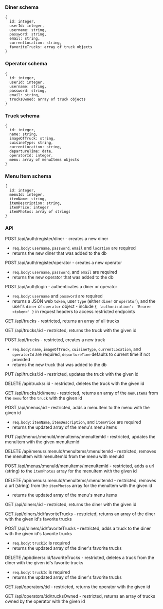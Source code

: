 ### Diner schema

    {
      id: integer,
      userId: integer,
      username: string,
      password: string,
      email: string,
      currentLocation: string,
      favoriteTrucks: array of truck objects
    }

### Operator schema

    {
      id: integer,
      userId: integer,
      username: string,
      password: string,
      email: string,
      trucksOwned: array of truck objects
    }

### Truck schema

    {
      id: integer,
      name: string,
      imageOfTruck: string,
      cuisineType: string,
      currentLocation: string,
      departureTime: date,
      operatorId: integer,
      menu: array of menuItems objects
    }

### Menu Item schema

    {
      id: integer,
      menuId: integer,
      itemName: string,
      itemDescription: string,
      itemPrice: integer
      itemPhotos: array of strings
    }

### API

POST /api/auth/register/diner - creates a new diner

- `req.body`: `username`, `password`, `email` and `location` are required
- returns the new diner that was added to the db

POST /api/auth/register/operator - creates a new operator

- `req.body`: `username`, `password`, and `email` are required
- returns the new operator that was added to the db

POST /api/auth/login - authenticates a diner or operator

- `req.body`: `username` and `password` are required
- returns a JSON web `token`, user `type` (either `diner` or `operator`), and the user's `diner` or `operator` object - include `{ 'authorization': 'Bearer <token>' }` in request headers to access restricted endpoints

GET /api/trucks - restricted, returns an array of all trucks

GET /api/trucks/:id - restricted, returns the truck with the given id

POST /api/trucks - restricted, creates a new truck

- `req.body`: `name`, `imageOfTruck`, `cuisineType`, `currentLocation`, and `operatorId` are required, `departureTime` defaults to current time if not provided
- returns the new truck that was added to the db

PUT /api/trucks/:id - restricted, updates the truck with the given id

DELETE /api/trucks/:id - restricted, deletes the truck with the given id

GET /api/trucks/:id/menu - restricted, returns an array of the `menuItems` from the `menu` for the `truck` with the given id

POST /api/menus/:id - restricted, adds a menuItem to the menu with the given id

- `req.body`: `itemName`, `itemDescription`, and `itemPrice` are required
- returns the updated array of the menu's menu items

PUT /api/menus/:menuId/menuItems/:menuItemId - restricted, updates the menuItem with the given menuItemId

DELETE /api/menus/:menuId/menuItems/:menuItemId - restricted, removes the menuItem with menuItemId from the menu with menuId

POST /api/menus/:menuId/menuItems/:menuItemId - restricted, adds a url (string) to the `itemPhotos` array for the menuItem with the given id

DELETE /api/menus/:menuId/menuItems/:menuItemId - restricted, removes a url (string) from the `itemPhotos` array for the menuItem with the given id

- returns the updated array of the menu's menu items

GET /api/diners/:id - restricted, returns the diner with the given id

GET /api/diners/:id/favoriteTrucks - restricted, returns an array of the diner with the given id's favorite trucks

POST /api/diners/:id/favoriteTrucks - restricted, adds a truck to the diner with the given id's favorite trucks

- `req.body`: `truckId` is required
- returns the updated array of the diner's favorite trucks

DELETE /api/diners/:id/favoriteTrucks - restricted, deletes a truck from the diner with the given id's favorite trucks

- `req.body`: `truckId` is required
- returns the updated array of the diner's favorite trucks

GET /api/operators/:id - restricted, returns the operator with the given id

GET /api/operators/:id/trucksOwned - restricted, returns an array of trucks owned by the operator with the given id
